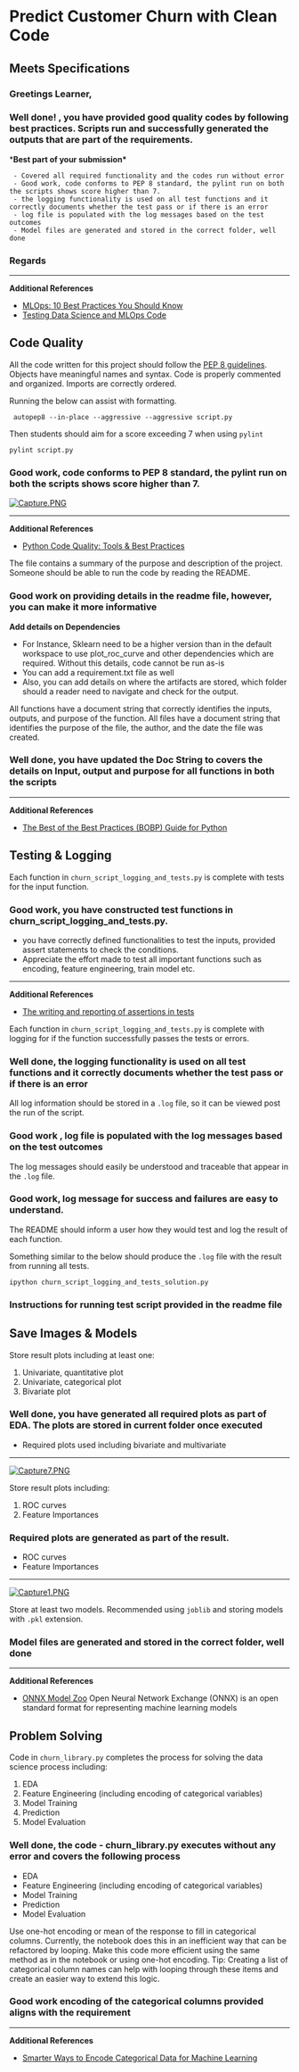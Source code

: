 # Predict Customer Churn with Clean Code

## Meets Specifications 

### Greetings Learner,

### Well done! , you have provided good quality codes by following best practices. Scripts run and successfully generated the outputs that are part of the requirements.

***Best part of your submission\***

```
 - Covered all required functionality and the codes run without error
 - Good work, code conforms to PEP 8 standard, the pylint run on both the scripts shows score higher than 7.
 - the logging functionality is used on all test functions and it correctly documents whether the test pass or if there is an error
 - log file is populated with the log messages based on the test outcomes
 - Model files are generated and stored in the correct folder, well done
```

### Regards

------

**Additional References**

- [MLOps: 10 Best Practices You Should Know](https://neptune.ai/blog/mlops-10-best-practices)
- [Testing Data Science and MLOps Code](https://microsoft.github.io/code-with-engineering-playbook/machine-learning/ml-testing/)



## Code Quality 

All the code written for this project should follow the [PEP 8 guidelines](https://www.python.org/dev/peps/pep-0008/). Objects have meaningful names and syntax. Code is properly commented and organized. Imports are correctly ordered.

Running the below can assist with formatting.

```
 autopep8 --in-place --aggressive --aggressive script.py
```

Then students should aim for a score exceeding 7 when using `pylint`

```
pylint script.py
```

### Good work, code conforms to PEP 8 standard, the pylint run on both the scripts shows score higher than 7.

[![Capture.PNG](https://udacity-reviews-uploads.s3.us-west-2.amazonaws.com/_attachments/3935679/1639914016/Capture.PNG)](https://udacity-reviews-uploads.s3.us-west-2.amazonaws.com/_attachments/3935679/1639914016/Capture.PNG)

------

**Additional References**

- [Python Code Quality: Tools & Best Practices](https://realpython.com/python-code-quality/)

The file contains a summary of the purpose and description of the project. Someone should be able to run the code by reading the README.

### Good work on providing details in the readme file, however, you can make it more informative

**Add details on Dependencies**

- For Instance, Sklearn need to be a higher version than in the default workspace to use plot_roc_curve
  and other dependencies which are required. Without this details, code cannot be run as-is
- You can add a requirement.txt file as well
- Also, you can add details on where the artifacts are stored, which folder should a reader need to navigate and check for the output.

All functions have a document string that correctly identifies the inputs, outputs, and purpose of the function. All files have a document string that identifies the purpose of the file, the author, and the date the file was created.

### Well done, you have updated the Doc String to covers the details on Input, output and purpose for all functions in both the scripts

------

**Additional References**

- [The Best of the Best Practices (BOBP) Guide for Python](https://gist.github.com/sloria/7001839)

## Testing & Logging 

Each function in `churn_script_logging_and_tests.py` is complete with tests for the input function. 

### Good work, you have constructed test functions in churn_script_logging_and_tests.py.

- you have correctly defined functionalities to test the inputs, provided assert statements to check the conditions.
- Appreciate the effort made to test all important functions such as encoding, feature engineering, train model etc.

------

**Additional References**

- [The writing and reporting of assertions in tests](https://docs.pytest.org/en/6.2.x/assert.html)

Each function in `churn_script_logging_and_tests.py` is complete with logging for if the function successfully passes the tests or errors.

### Well done, the logging functionality is used on all test functions and it correctly documents whether the test pass or if there is an error

All log information should be stored in a `.log` file, so it can be viewed post the run of the script.

### Good work , log file is populated with the log messages based on the test outcomes

The log messages should easily be understood and traceable that appear in the `.log` file. 

### Good work, log message for success and failures are easy to understand.

The README should inform a user how they would test and log the result of each function. 

Something similar to the below should produce the `.log` file with the result from running all tests.

```
ipython churn_script_logging_and_tests_solution.py
```

### Instructions for running test script provided in the readme file

## Save Images & Models 

Store result plots including at least one:

1. Univariate, quantitative plot
2. Univariate, categorical plot
3. Bivariate plot

### Well done, you have generated all required plots as part of EDA. The plots are stored in current folder once executed

- Required plots used including bivariate and multivariate

------

[![Capture7.PNG](https://udacity-reviews-uploads.s3.us-west-2.amazonaws.com/_attachments/3935679/1639914187/Capture7.PNG)](https://udacity-reviews-uploads.s3.us-west-2.amazonaws.com/_attachments/3935679/1639914187/Capture7.PNG)

Store result plots including:

1. ROC curves
2. Feature Importances

### Required plots are generated as part of the result.

- ROC curves
- Feature Importances

------

[![Capture1.PNG](https://udacity-reviews-uploads.s3.us-west-2.amazonaws.com/_attachments/3935679/1639914213/Capture1.PNG)](https://udacity-reviews-uploads.s3.us-west-2.amazonaws.com/_attachments/3935679/1639914213/Capture1.PNG)

Store at least two models. Recommended using `joblib` and storing models with `.pkl` extension.

### Model files are generated and stored in the correct folder, well done

------

**Additional References**

- [ONNX Model Zoo](https://github.com/onnx/models)
  Open Neural Network Exchange (ONNX) is an open standard format for representing machine learning models

## Problem Solving 

Code in `churn_library.py` completes the process for solving the data science process including:

1. EDA
2. Feature Engineering (including encoding of categorical variables)
3. Model Training 
4. Prediction
5. Model Evaluation

### Well done, the code - churn_library.py executes without any error and covers the following process

- EDA
- Feature Engineering (including encoding of categorical variables)
- Model Training
- Prediction
- Model Evaluation

Use one-hot encoding or mean of the response to fill in categorical columns. Currently, the notebook does this in an inefficient way that can be refactored by looping. Make this code more efficient using the same method as in the notebook or using one-hot encoding. Tip: Creating a list of categorical column names can help with looping through these items and create an easier way to extend this logic.

### Good work encoding of the categorical columns provided aligns with the requirement

------

**Additional References**

- [Smarter Ways to Encode Categorical Data for Machine Learning](https://towardsdatascience.com/smarter-ways-to-encode-categorical-data-for-machine-learning-part-1-of-3-6dca2f71b159)